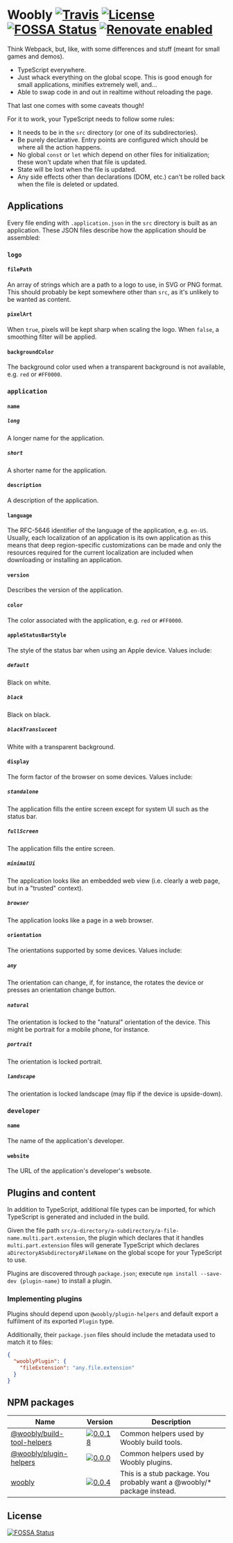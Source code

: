 # Woobly [![Travis](https://img.shields.io/travis/jameswilddev/woobly.svg)](https://travis-ci.org/jameswilddev/woobly) [![License](https://img.shields.io/github/license/jameswilddev/woobly.svg)](https://github.com/jameswilddev/woobly/blob/master/license) [![FOSSA Status](https://app.fossa.io/api/projects/git%2Bgithub.com%2Fjameswilddev%2Fwoobly.svg?type=shield)](https://app.fossa.io/projects/git%2Bgithub.com%2Fjameswilddev%2Fwoobly?ref=badge_shield) [![Renovate enabled](https://img.shields.io/badge/renovate-enabled-brightgreen.svg)](https://renovatebot.com/)

Think Webpack, but, like, with some differences and stuff (meant for small games
and demos).

- TypeScript everywhere.
- Just whack everything on the global scope.  This is good enough for small
  applications, minifies extremely well, and...
- Able to swap code in and out in realtime without reloading the page.

That last one comes with some caveats though!

For it to work, your TypeScript needs to follow some rules:

- It needs to be in the `src` directory (or one of its subdirectories).
- Be purely declarative.  Entry points are configured which should be where all
  the action happens.
- No global `const` or `let` which depend on other files for initialization;
  these won't update when that file is updated.
- State will be lost when the file is updated.
- Any side effects other than declarations (DOM, etc.) can't be rolled back when
  the file is deleted or updated.

## Applications

Every file ending with `.application.json` in the `src` directory is built
as an application.  These JSON files describe how the application should be
assembled:

### `logo`

#### `filePath`

An array of strings which are a path to a logo to use, in SVG or PNG format.
This should probably be kept somewhere other than `src`, as it's unlikely to
be wanted as content.

#### `pixelArt`

When `true`, pixels will be kept sharp when scaling the logo.  When `false`,
a smoothing filter will be applied.

#### `backgroundColor`

The background color used when a transparent background is not available, e.g.
`red` or `#FF0000`.

### `application`

#### `name`

##### `long`

A longer name for the application.

##### `short`

A shorter name for the application.

#### `description`

A description of the application.

#### `language`

The RFC-5646 identifier of the language of the application, e.g. `en-US`.
Usually, each localization of an application is its own application as this
means that deep region-specific customizations can be made and only the
resources required for the current localization are included when downloading or
installing an application.

#### `version`

Describes the version of the application.

#### `color`

The color associated with the application, e.g. `red` or `#FF0000`.

#### `appleStatusBarStyle`

The style of the status bar when using an Apple device.  Values include:

##### `default`

Black on white.

##### `black`

Black on black.

##### `blackTranslucent`

White with a transparent background.

#### `display`

The form factor of the browser on some devices.  Values include:

##### `standalone`

The application fills the entire screen except for system UI such as the status
bar.

##### `fullScreen`

The application fills the entire screen.

##### `minimalUi`

The application looks like an embedded web view (i.e. clearly a web page, but in
a "trusted" context).

##### `browser`

The application looks like a page in a web browser.

#### `orientation`

The orientations supported by some devices.  Values include:

##### `any`

The orientation can change, if, for instance, the rotates the device or presses
an orientation change button.

##### `natural`

The orientation is locked to the "natural" orientation of the device.  This
might be portrait for a mobile phone, for instance.

##### `portrait`

The orientation is locked portrait.

##### `landscape`

The orientation is locked landscape (may flip if the device is upside-down).

### `developer`

#### `name`

The name of the application's developer.

#### `website`

The URL of the application's developer's websote.

## Plugins and content

In addition to TypeScript, additional file types can be imported, for which
TypeScript is generated and included in the build.

Given the file path
`src/a-directory/a-subdirectory/a-file-name.multi.part.extension`, the plugin
which declares that it handles `multi.part.extension` files will generate
TypeScript which declares `aDirectoryASubdirectoryAFileName` on the global
scope for your TypeScript to use.

Plugins are discovered through `package.json`; execute
`npm install --save-dev {plugin-name}` to install a plugin.

### Implementing plugins

Plugins should depend upon `@woobly/plugin-helpers` and default export a
fulfilment of its exported `Plugin` type.

Additionally, their `package.json` files should include the metadata used to
match it to files:

```json
{
  "wooblyPlugin": {
    "fileExtension": "any.file.extension"
  }
}
```

## NPM packages

Name                                                     | Version                                                                                                                            | Description                                                            
-------------------------------------------------------- | ---------------------------------------------------------------------------------------------------------------------------------- | -----------------------------------------------------------------------
[@woobly/build-tool-helpers](@woobly/build-tool-helpers) | [![0.0.18](https://img.shields.io/npm/v/@woobly/build-tool-helpers.svg)](https://www.npmjs.com/package/@woobly/build-tool-helpers) | Common helpers used by Woobly build tools.                             
[@woobly/plugin-helpers](@woobly/plugin-helpers)         | [![0.0.0](https://img.shields.io/npm/v/@woobly/plugin-helpers.svg)](https://www.npmjs.com/package/@woobly/plugin-helpers)          | Common helpers used by Woobly plugins.                                 
[woobly](woobly)                                         | [![0.0.4](https://img.shields.io/npm/v/woobly.svg)](https://www.npmjs.com/package/woobly)                                          | This is a stub package.  You probably want a @woobly/* package instead.

## License

[![FOSSA Status](https://app.fossa.io/api/projects/git%2Bgithub.com%2Fjameswilddev%2Fwoobly.svg?type=large)](https://app.fossa.io/projects/git%2Bgithub.com%2Fjameswilddev%2Fwoobly?ref=badge_large)
